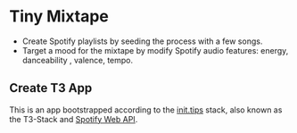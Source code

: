 # Tiny Mixtape

- Create Spotify playlists by seeding the process with a few songs.
- Target a mood for the mixtape by modify Spotify audio features: energy, danceability , valence, tempo.

## Create T3 App

This is an app bootstrapped according to the [init.tips](https://init.tips) stack, also known as the T3-Stack and [Spotify Web API](https://developer.spotify.com/documentation/web-api/).
